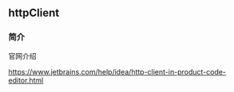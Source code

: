 ## httpClient
### 简介



官网介绍

https://www.jetbrains.com/help/idea/http-client-in-product-code-editor.html